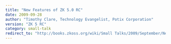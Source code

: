 ```yaml
---
title: "New Features of ZK 5.0 RC"
date: 2009-09-28
author: "Timothy Clare, Technology Evangelist, Potix Corporation"
version: "ZK 5 RC"
category: small-talk
redirect_to: "http://books.zkoss.org/wiki/Small Talks/2009/September/New Features of ZK 5.0 RC"
---
```

